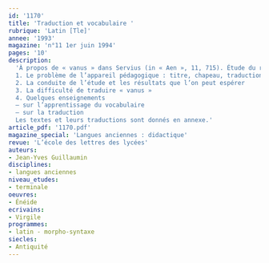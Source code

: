 ```yaml
---
id: '1170'
title: 'Traduction et vocabulaire '
rubrique: 'Latin [Tle]'
annee: '1993'
magazine: 'n°11 1er juin 1994'
pages: '10'
description: 
  'À propos de « vanus » dans Servius (in « Aen », 11, 715). Étude du récit du combat entre Camille et le fils d’Aunus dans l’« Énéide », 11, 699-717 et du passage correspondant du commentaire de Servius où est discutée la signification de l’adjectif « vanus » employé par Virgile au vers 715…
  1. Le problème de l’appareil pédagogique : titre, chapeau, traduction, notes, questions
  2. La conduite de l’étude et les résultats que l’on peut espérer
  3. La difficulté de traduire « vanus »
  4. Quelques enseignements
  – sur l’apprentissage du vocabulaire
  – sur la traduction
  Les textes et leurs traductions sont donnés en annexe.'
article_pdf: '1170.pdf'
magazine_special: 'Langues anciennes : didactique'
revue: 'L’école des lettres des lycées'
auteurs:
- Jean-Yves Guillaumin
disciplines:
- langues anciennes
niveau_etudes:
- terminale
oeuvres:
- Énéide
ecrivains:
- Virgile
programmes:
- latin - morpho-syntaxe
siecles:
- Antiquité
---
```

